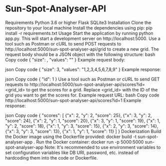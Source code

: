 # Sun-Spot-Analyser-API

Requirements
Python 3.6 or higher
Flask
SQLite3
Installation
Clone the repository to your local machine
Install the dependencies using pip: pip install -r requirements.txt
Usage
Start the application by running python app.py. This will start a development server on http://localhost:5000.
Use a tool such as Postman or cURL to send POST requests to http://localhost:5000/sun-spot-analyser-api/grid to create a new grid. The request body should be a JSON object with the following structure:
bash
Copy code
{
  "size": <integer>,
  "values": "<comma-separated list of integers>"
}
Example request body:

json
Copy code
{
  "size": 3,
  "values": "1,2,3,4,5,6,7,8,9"
}
Example response:

json
Copy code
{
  "id": 1
}
Use a tool such as Postman or cURL to send GET requests to http://localhost:5000/sun-spot-analyser-api/scores?id=<grid_id> to get the scores for a grid. Replace <grid_id> with the ID of the grid you want to get the scores for. Example request URL:
bash
Copy code
http://localhost:5000/sun-spot-analyser-api/scores?id=1
Example response:

json
Copy code
{
  "scores": [
    {"x": 2, "y": 2, "score": 25},
    {"x": 3, "y": 2, "score": 24},
    {"x": 2, "y": 1, "score": 20},
    {"x": 3, "y": 1, "score": 19},
    {"x": 1, "y": 2, "score": 18},
    {"x": 1, "y": 3, "score": 15},
    {"x": 2, "y": 3, "score": 14},
    {"x": 3, "y": 3, "score": 13},
    {"x": 1, "y": 1, "score": 11}
  ]
}
Dockerization
Build the Docker image using the Dockerfile provided: docker build -t sun-spot-analyser-app .
Run the Docker container: docker run -p 5000:5000 sun-spot-analyser-app
Note: It's recommended to use environment variables to set configuration variables like DB URI, password, etc. instead of hardcoding them into the code or Dockerfile.
